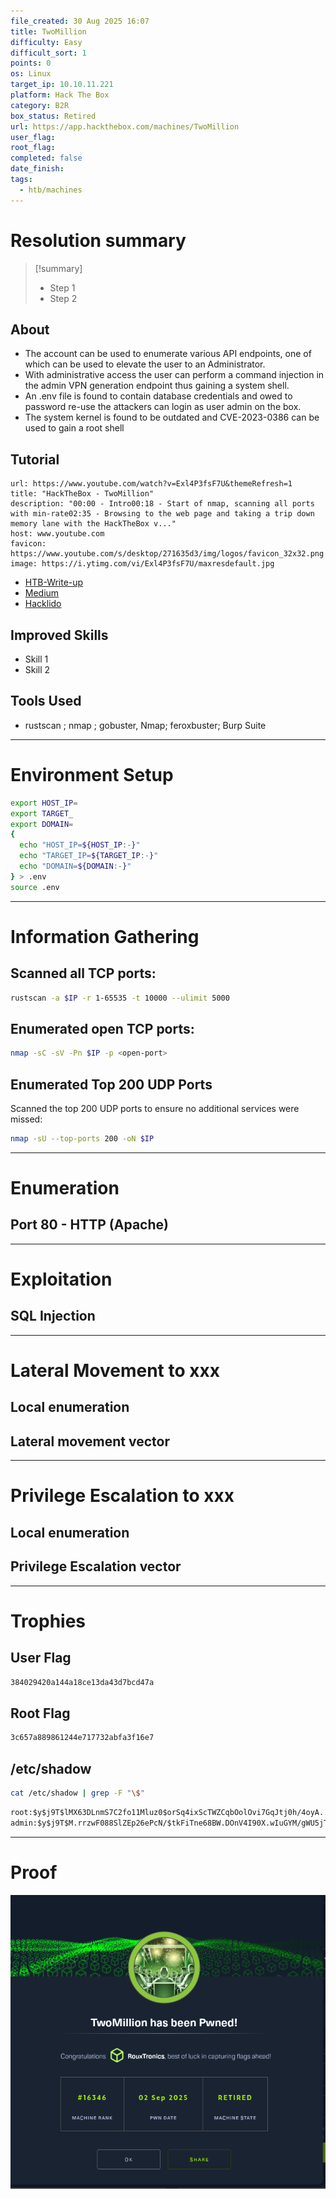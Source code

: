 ```yaml
---
file_created: 30 Aug 2025 16:07
title: TwoMillion
difficulty: Easy
difficult_sort: 1
points: 0
os: Linux
target_ip: 10.10.11.221
platform: Hack The Box
category: B2R
box_status: Retired
url: https://app.hackthebox.com/machines/TwoMillion
user_flag:
root_flag:
completed: false
date_finish:
tags:
  - htb/machines
---
```

# Resolution summary

>[!summary]
>- Step 1
>- Step 2
## About
- The account can be used to enumerate various API endpoints, one of which can be used to elevate the user to an Administrator.
- With administrative access the user can perform a command injection in the admin VPN generation endpoint thus gaining a system shell. 
- An .env file is found to contain database credentials and owed to password re-use the attackers can login as user admin on the box. 
- The system kernel is found to be outdated and CVE-2023-0386 can be used to gain a root shell
## Tutorial
```cardlink
url: https://www.youtube.com/watch?v=Exl4P3fsF7U&themeRefresh=1
title: "HackTheBox - TwoMillion"
description: "00:00 - Intro00:18 - Start of nmap, scanning all ports with min-rate02:35 - Browsing to the web page and taking a trip down memory lane with the HackTheBox v..."
host: www.youtube.com
favicon: https://www.youtube.com/s/desktop/271635d3/img/logos/favicon_32x32.png
image: https://i.ytimg.com/vi/Exl4P3fsF7U/maxresdefault.jpg
```
- [HTB-Write-up](<./attachments/TwoMillion.pdf>)
- [Medium](https://medium.com/@andi.parvanov/twomillion-htb-walkthrough-guided-mode-43e30f3370df)
- [Hacklido](https://hacklido.com/blog/949-2million-htb-walkthrough)
## Improved Skills
- Skill 1
- Skill 2
## Tools Used 
- rustscan ; nmap ; gobuster, Nmap; feroxbuster; Burp Suite
---
# Environment Setup
```bash
export HOST_IP=
export TARGET_
export DOMAIN=
{
  echo "HOST_IP=${HOST_IP:-}"
  echo "TARGET_IP=${TARGET_IP:-}"
  echo "DOMAIN=${DOMAIN:-}"
} > .env
source .env
```
---
# Information Gathering

## Scanned all TCP ports:

```bash
rustscan -a $IP -r 1-65535 -t 10000 --ulimit 5000
```

## Enumerated open TCP ports:

```bash
nmap -sC -sV -Pn $IP -p <open-port>
```
## Enumerated Top 200 UDP Ports
Scanned the top 200 UDP ports to ensure no additional services were missed:

```bash
nmap -sU --top-ports 200 -oN $IP
```
---
# Enumeration

## Port 80 - HTTP (Apache)


---
# Exploitation

## SQL Injection


---
# Lateral Movement to xxx

## Local enumeration


## Lateral movement vector

---
# Privilege Escalation to xxx

## Local enumeration


## Privilege Escalation vector


---
# Trophies
## User Flag 
```txt
384029420a144a18ce13da43d7bcd47a
```

## Root Flag 
```txt
3c657a889861244e717732abfa3f16e7
```

## /etc/shadow
```bash
cat /etc/shadow | grep -F "\$" 
```

```txt                                                               
root:$y$j9T$lMX63DLnmS7C2fo11Mluz0$orSq4ixScTWZCqbOolOvi7GqJtj0h/4oyA..NydDMn7:19508:0:99999:7:::
admin:$y$j9T$M.rrzwF088SlZEp26ePcN/$tkFiTne68BW.DOnV4I90X.wIuGYM/gWU5jTgbOlzztD:19508:0:99999:7:::
```
---
# Proof
![](<./attachments/TwoMillion-pwned.png>)
